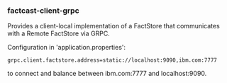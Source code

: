 ### factcast-client-grpc

Provides a client-local implementation of a FactStore that communicates with a Remote FactStore via GRPC.

Configuration in 'application.properties':

```
grpc.client.factstore.address=static://localhost:9090,ibm.com:7777
```
to connect and balance between ibm.com:7777 and localhost:9090.
